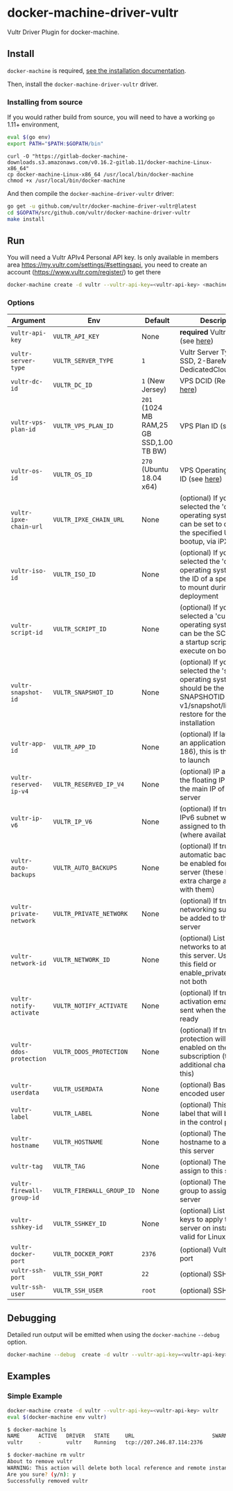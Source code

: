 # docker-machine-driver-vultr

Vultr Driver Plugin for docker-machine.

## Install
 
`docker-machine` is required, [see the installation documentation](https://gitlab.com/gitlab-org/ci-cd/docker-machine/-/blob/main/docs/install-machine.md).

Then, install the `docker-machine-driver-vultr` driver.

### Installing from source

If you would rather build from source, you will need to have a working `go` 1.11+ environment,

```bash
eval $(go env)
export PATH="$PATH:$GOPATH/bin"
```

```
curl -O "https://gitlab-docker-machine-downloads.s3.amazonaws.com/v0.16.2-gitlab.11/docker-machine-Linux-x86_64"
cp docker-machine-Linux-x86_64 /usr/local/bin/docker-machine
chmod +x /usr/local/bin/docker-machine
```

And then compile the `docker-machine-driver-vultr` driver:

```bash
go get -u github.com/vultr/docker-machine-driver-vultr@latest
cd $GOPATH/src/github.com/vultr/docker-machine-driver-vultr
make install
```

## Run

You will need a Vultr APIv4 Personal API key. Is only available in members area <https://my.vultr.com/settings/#settingsapi>, you need to create an account (<https://www.vultr.com/register/>) to get there  

```bash
docker-machine create -d vultr --vultr-api-key=<vultr-api-key> <machine-name>
```

### Options

| Argument | Env | Default | Description
| --- | --- | --- | ---
| `vultr-api-key` | `VULTR_API_KEY` | None | **required** Vultr API key (see [here](https://www.vultr.com/api/#overview))
| `vultr-server-type` | `VULTR_SERVER_TYPE` | `1` | Vultr Server Type ( 1-SSD, 2-BareMetal, 3-DedicatedCloud)
| `vultr-dc-id` | `VULTR_DC_ID` | `1` (New Jersey) | VPS DCID (Region) (see [here](https://www.vultr.com/api/#regions))
| `vultr-vps-plan-id` | `VULTR_VPS_PLAN_ID` | `201` (1024 MB RAM,25 GB SSD,1.00 TB BW) | VPS Plan ID (see [here](https://www.vultr.com/api/#plans))
| `vultr-os-id` | `VULTR_OS_ID` | `270` (Ubuntu 18.04 x64) | VPS Operating System ID (see [here](https://www.vultr.com/api/#os))
| `vultr-ipxe-chain-url` | `VULTR_IPXE_CHAIN_URL` | None | (optional) If you've selected the 'custom' operating system, this can be set to chainload the specified URL on bootup, via iPXE
| `vultr-iso-id` | `VULTR_ISO_ID` | None | (optional) If you've selected the 'custom' operating system, this is the ID of a specific ISO to mount during the deployment
| `vultr-script-id` | `VULTR_SCRIPT_ID` | None | (optional) If you've not selected a 'custom' operating system, this can be the SCRIPTID of a startup script to execute on boot
| `vultr-snapshot-id` | `VULTR_SNAPSHOT_ID` | None | (optional) If you've selected the 'snapshot' operating system, this should be the SNAPSHOTID (see v1/snapshot/list) to restore for the initial installation
| `vultr-app-id` | `VULTR_APP_ID` | None | (optional) If launching an application (OSID 186), this is the APPID to launch
| `vultr-reserved-ip-v4` | `VULTR_RESERVED_IP_V4` | None | (optional) IP address of the floating IP to use as the main IP of this server
| `vultr-ip-v6` | `VULTR_IP_V6` | None | (optional) If true, an IPv6 subnet will be assigned to the machine (where available)
| `vultr-auto-backups` | `VULTR_AUTO_BACKUPS` | None | (optional) If true, automatic backups will be enabled for this server (these have an extra charge associated with them)
| `vultr-private-network` | `VULTR_PRIVATE_NETWORK` | None | (optional) If true, private networking support will be added to the new server
| `vultr-network-id` | `VULTR_NETWORK_ID` | None | (optional) List of private networks to attach to this server. Use either this field or enable_private_network, not both
| `vultr-notify-activate` | `VULTR_NOTIFY_ACTIVATE` | None | (optional) If true, an activation email will be sent when the server is ready
| `vultr-ddos-protection` | `VULTR_DDOS_PROTECTION` | None | (optional) If true, DDOS protection will be enabled on the subscription (there is an additional charge for this)
| `vultr-userdata` | `VULTR_USERDATA` | None | (optional) Base64 encoded user-data
| `vultr-label` | `VULTR_LABEL` | None | (optional) This is a text label that will be shown in the control panel
| `vultr-hostname` | `VULTR_HOSTNAME` | None | (optional) The hostname to assign to this server
| `vultr-tag` | `VULTR_TAG` | None | (optional) The tag to assign to this server
| `vultr-firewall-group-id` | `VULTR_FIREWALL_GROUP_ID` | None | (optional) The firewall group to assign to this server
| `vultr-sshkey-id` | `VULTR_SSHKEY_ID` | None | (optional) List of SSH keys to apply to this server on install (only valid for Linux/FreeBSD)
| `vultr-docker-port` | `VULTR_DOCKER_PORT` | `2376` | (optional) Vultr Docker port
| `vultr-ssh-port` | `VULTR_SSH_PORT` | `22` | (optional) SSH Port
| `vultr-ssh-user` | `VULTR_SSH_USER` | `root` | (optional) SSH User

## Debugging

Detailed run output will be emitted when using the `docker-machine` `--debug` option.

```bash
docker-machine --debug  create -d vultr --vultr-api-key=<vultr-api-key> machinename
```

## Examples

### Simple Example

```bash
docker-machine create -d vultr --vultr-api-key=<vultr-api-key> vultr
eval $(docker-machine env vultr)
```

```bash
$ docker-machine ls
NAME      ACTIVE   DRIVER   STATE     URL                         SWARM   DOCKER     ERRORS
vultr     -        vultr    Running   tcp://207.246.87.114:2376           v19.03.5 

$ docker-machine rm vultr
About to remove vultr
WARNING: This action will delete both local reference and remote instance.
Are you sure? (y/n): y
Successfully removed vultr
```
